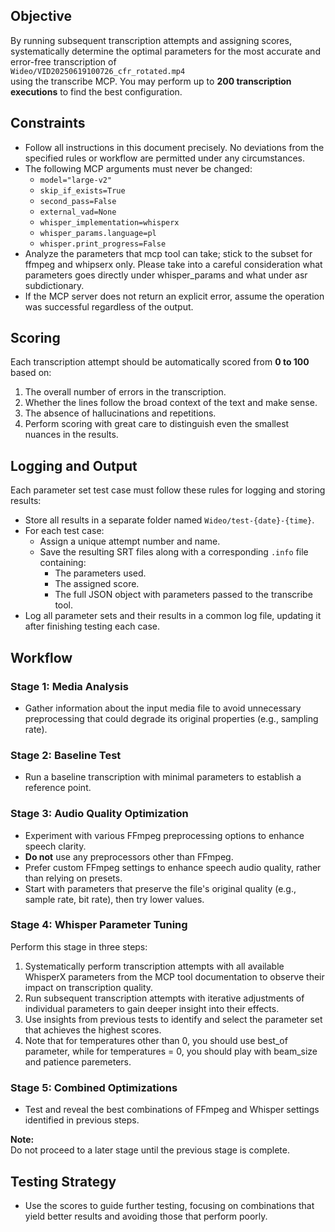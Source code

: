 

## Objective

By running subsequent transcription attempts and assigning scores, systematically determine the optimal parameters for the most accurate and error-free transcription of  
`Wideo/VID20250619100726_cfr_rotated.mp4`  
using the transcribe MCP. You may perform up to **200 transcription executions** to find the best configuration.

## Constraints

- Follow all instructions in this document precisely. No deviations from the specified rules or workflow are permitted under any circumstances.
- The following MCP arguments must never be changed:
    - `model="large-v2"`
    - `skip_if_exists=True`
    - `second_pass=False`
    - `external_vad=None`
    - `whisper_implementation=whisperx`
    - `whisper_params.language=pl`
    - `whisper.print_progress=False`
- Analyze the parameters that mcp tool can take; stick to the subset for ffmpeg and whipserx only. Please take into a careful consideration what parameters goes directly under whisper_params and what under asr subdictionary.
- If the MCP server does not return an explicit error, assume the operation was successful regardless of the output.

## Scoring

Each transcription attempt should be automatically scored from **0 to 100** based on:
1. The overall number of errors in the transcription.
2. Whether the lines follow the broad context of the text and make sense.
3. The absence of hallucinations and repetitions.
4. Perform scoring with great care to distinguish even the smallest nuances in the results.

## Logging and Output

Each parameter set test case must follow these rules for logging and storing results:

- Store all results in a separate folder named `Wideo/test-{date}-{time}`.
- For each test case:
    - Assign a unique attempt number and name.
    - Save the resulting SRT files along with a corresponding `.info` file containing:
        - The parameters used.
        - The assigned score.
        - The full JSON object with parameters passed to the transcribe tool.
- Log all parameter sets and their results in a common log file, updating it after finishing testing each case.

## Workflow

### Stage 1: Media Analysis
- Gather information about the input media file to avoid unnecessary preprocessing that could degrade its original properties (e.g., sampling rate).

### Stage 2: Baseline Test
- Run a baseline transcription with minimal parameters to establish a reference point.

### Stage 3: Audio Quality Optimization
- Experiment with various FFmpeg preprocessing options to enhance speech clarity.
- **Do not** use any preprocessors other than FFmpeg.
- Prefer custom FFmpeg settings to enhance speech audio quality, rather than relying on presets.
- Start with parameters that preserve the file's original quality (e.g., sample rate, bit rate), then try lower values.

### Stage 4: Whisper Parameter Tuning

Perform this stage in three steps:

1. Systematically perform transcription attempts with all available WhisperX parameters from the MCP tool documentation to observe their impact on transcription quality.
2. Run subsequent transcription attempts with iterative adjustments of individual parameters to gain deeper insight into their effects.
3. Use insights from previous tests to identify and select the parameter set that achieves the highest scores.
3. Note that for temperatures other than 0, you should use best_of parameter, while for temperatures = 0, you should play with beam_size and patience paremeters.

### Stage 5: Combined Optimizations
- Test and reveal the best combinations of FFmpeg and Whisper settings identified in previous steps.

**Note:**  
Do not proceed to a later stage until the previous stage is complete.

## Testing Strategy

- Use the scores to guide further testing, focusing on combinations that yield better results and avoiding those that perform poorly.
